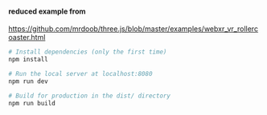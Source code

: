 #### reduced example from

https://github.com/mrdoob/three.js/blob/master/examples/webxr_vr_rollercoaster.html

```bash
# Install dependencies (only the first time)
npm install

# Run the local server at localhost:8080
npm run dev

# Build for production in the dist/ directory
npm run build
```
